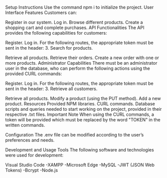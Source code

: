 Setup Instructions
Use the command npm i to initialize the project.
User Interface Features
Customers can:

Register in our system.
Log in.
Browse different products.
Create a shopping cart and complete purchases.
API Functionalities
The API provides the following capabilities for customers:

Register.
Log in.
For the following routes, the appropriate token must be sent in the header:
3. Search for products.

Retrieve all products.
Retrieve their orders.
Create a new order with one or more products.
Administrator Capabilities
There must be an administrator user in the database, who can perform the following actions using the provided CURL commands:

Register.
Log in.
For the following routes, the appropriate token must be sent in the header:
3. Retrieve all customers.

Retrieve all products.
Modify a product (using the PUT method).
Add a new product.
Resources Provided
NPM libraries.
CURL commands.
Database scripts and queries needed to start working on the project, provided in their respective .txt files.
Important Note
When using the CURL commands, a token will be provided which must be replaced by the word "TOKEN" in the written commands.

Configuration
The .env file can be modified according to the user’s preferences and needs.

Development and Usage Tools
The following software and technologies were used for development:

Visual Studio Code
-XAMPP
-Microsoft Edge
-MySQL
-JWT (JSON Web Tokens)
-Bcrypt
-Node.js
